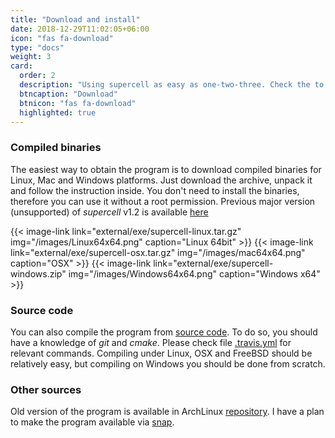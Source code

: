 ```yaml
---
title: "Download and install"
date: 2018-12-29T11:02:05+06:00
icon: "fas fa-download"
type: "docs"
weight: 3
card:
  order: 2
  description: "Using supercell as easy as one-two-three. Check the to learn different methods of obtaining and using the program."
  btncaption: "Download"
  btnicon: "fas fa-download"
  highlighted: true
---
```


### Compiled binaries

The easiest way to obtain the program is to download compiled binaries for Linux, Mac and Windows platforms. Just download the archive, unpack it and follow the instruction inside. You don't need to install the binaries, therefore you can use it without a root permission. Previous major version (unsupported) of *supercell* v1.2 is available [here](https://github.com/orex/supercell/tree/gh-pages/v1.2)

{{< image-link link="external/exe/supercell-linux.tar.gz" img="/images/Linux64x64.png" caption="Linux 64bit" >}}
{{< image-link link="external/exe/supercell-osx.tar.gz" img="/images/mac64x64.png" caption="OSX" >}}
{{< image-link link="external/exe/supercell-windows.zip" img="/images/Windows64x64.png" caption="Windows x64" >}}

### Source code

You can also compile the program from [source code](https://github.com/orex/supercell/). To do so, you should have a knowledge of *git* and *cmake*. Please check file [.travis.yml](https://github.com/orex/supercell/blob/master/.travis.yml) for relevant commands. Compiling under Linux, OSX and FreeBSD should be relatively easy, but compiling on Windows you should be done from scratch.

### Other sources

Old version of the program is available in ArchLinux [repository](https://aur.archlinux.org/packages/supercell-git). I have a plan to make the program available via [snap](https://snapcraft.io).